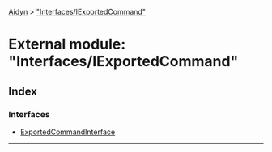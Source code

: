 [Aidyn](../README.md) > ["Interfaces/IExportedCommand"](../modules/_interfaces_iexportedcommand_.md)

# External module: "Interfaces/IExportedCommand"

## Index

### Interfaces

* [ExportedCommandInterface](../interfaces/_interfaces_iexportedcommand_.exportedcommandinterface.md)

---

